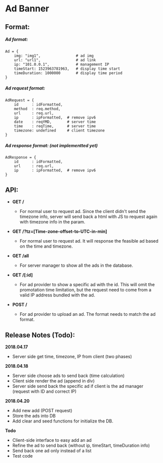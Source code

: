 # Ad Banner 

## Format: 

##### Ad format: 
    Ad = { 
        img: "img1",                # ad img
        url: "url1",                # ad link
        ip: "101.0.0.1",            # management IP
        timeStart: 1523963781963,   # display time start
        timeDuration: 1000000       # display time period
    }

##### Ad request format:
    AdRequest = {
        id      : idFormatted, 
        method  : req.method,   
        url     : req.url,
        ip      : ipFormatted,  # remove ipv6
        date    : reqYMD,       # server time 
        time    : reqTime,      # server time
        timezone: undefined     # client timezone
    }
    
##### Ad response format: (not implementted yet)
    AdResponse = {
        id      : idFormatted, 
        url     : req.url,
        ip      : ipFormatted,  # remove ipv6
    }

## API: 
- **GET /** 
  - For normal user to request ad. Since the client didn't send the timezone info, server will send back a html with JS to request again with timezone info in the param. 

- **GET /?tz=[Time-zone-offset-to-UTC-in-min]**
  - For normal user to request ad. It will response the feasible ad based on the time and timezone.

- **GET /all**
  - For server manager to show all the ads in the database. 

- **GET /[:id]**  
  - For ad provider to show a specific ad with the id. This will omit the promotation time limitation, but the request need to come from a valid IP address bundled with the ad. 
 
- **POST /**
  - For ad provider to upload an ad. The format needs to match the ad format. 

## Release Notes (Todo): 

**2018.04.17** 
- Server side get time, timezone, IP from client (two phases)

**2018.04.18**
- Server side choose ads to send back (time calculation)
- Client side render the ad (append in div)
- Server side send back the specific ad if client is the ad manager (request with ID and correct IP)

**2018.04.20**
- Add new add (POST request)
- Store the ads into DB 
- Add clear and seed functions for initialize the DB.

**Todo**
- Client-side interface to easy add an ad 
- Refine the ad to send back (without ip, timeStart, timeDuration info) 
- Send back one ad only instead of a list  
- Test code 

